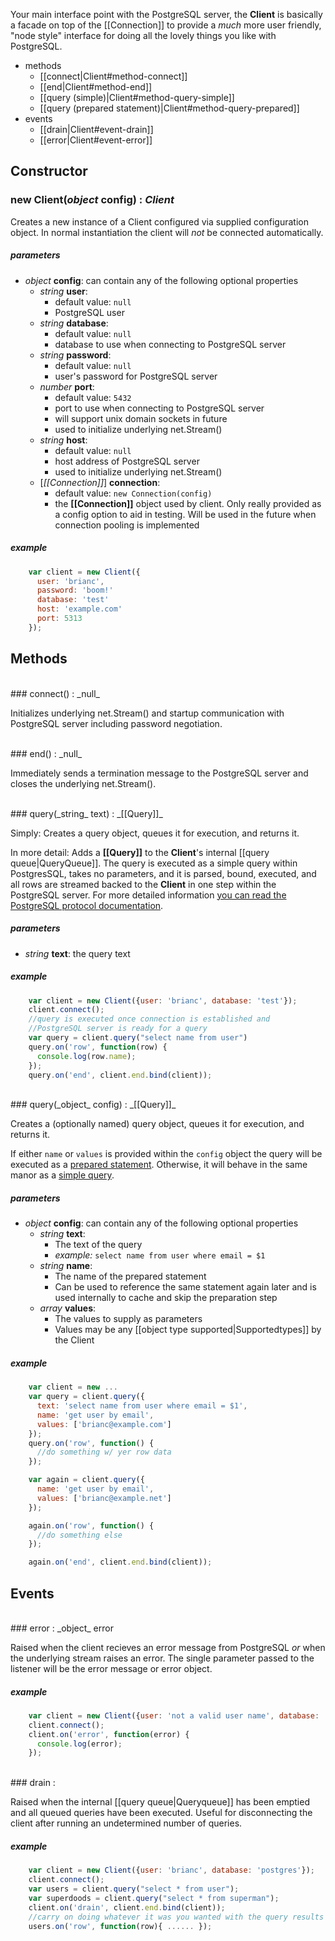 Your main interface point with the PostgreSQL server, the __Client__ is basically a facade on top of the [[Connection]] to provide a _much_ more user friendly, "node style" interface for doing all the lovely things you like with PostgreSQL.

- methods
  - [[connect|Client#method-connect]]
  - [[end|Client#method-end]]
  - [[query (simple)|Client#method-query-simple]]
  - [[query (prepared statement)|Client#method-query-prepared]]
- events
  - [[drain|Client#event-drain]]
  - [[error|Client#event-error]]
  
## Constructor

### new Client(_object_ config) : _Client_

Creates a new instance of a Client configured via supplied configuration object.  In normal instantiation the client will _not_ be connected automatically.

##### parameters

- _object_ __config__: can contain any of the following optional properties
  - _string_ __user__:
    - default value: `null`
    - PostgreSQL user
  - _string_ __database__:
    - default value: `null`
    - database to use when connecting to PostgreSQL server
  - _string_ __password__:
    - default value: `null`
    - user's password for PostgreSQL server
  - _number_ __port__:
    - default value: `5432`
    - port to use when connecting to PostgreSQL server
    - will support unix domain sockets in future
    - used to initialize underlying net.Stream()
  - _string_ __host__:
    - default value: `null`
    - host address of PostgreSQL server
    - used to initialize underlying net.Stream()
  - [_[[Connection]]_] __connection__:
    - default value: `new Connection(config)`
    - the __[[Connection]]__ object used by client.  Only really provided as a config option to aid in testing.  Will be used in the future when connection pooling is implemented

##### example

```javascript
    var client = new Client({
      user: 'brianc',
      password: 'boom!'
      database: 'test'
      host: 'example.com'
      port: 5313
    });
```

## Methods

<div id="method-connect">&nbsp;</div>
### connect() : _null_

Initializes underlying net.Stream() and startup communication with PostgreSQL server including password negotiation.

<div id="method-end">&nbsp;</div>
### end() : _null_

Immediately sends a termination message to the PostgreSQL server and closes the underlying net.Stream().

<div id="method-query-simple">&nbsp;</div>
### query(_string_ text) : _[[Query]]_

Simply: Creates a query object, queues it for execution, and returns it.

In more detail: Adds a __[[Query]]__ to the __Client__'s internal [[query queue|QueryQueue]].  The query is executed as a simple query within PostgresSQL, takes no parameters, and it is parsed, bound, executed, and all rows are streamed backed to the __Client__ in one step within the PostgreSQL server.  For more detailed information [you can read the PostgreSQL protocol documentation](http://developer.postgresql.org/pgdocs/postgres/protocol-flow.html#AEN87085).

##### parameters

 - _string_ __text__: the query text

##### example

```javascript
    var client = new Client({user: 'brianc', database: 'test'});
    client.connect();
    //query is executed once connection is established and
    //PostgreSQL server is ready for a query
    var query = client.query("select name from user")
    query.on('row', function(row) {
      console.log(row.name);
    });
    query.on('end', client.end.bind(client));
```

<div id="method-query-prepared">&nbsp;</div>
### query(_object_ config) : _[[Query]]_

Creates a (optionally named) query object, queues it for execution, and returns it.

If either `name` or `values` is provided within the `config` object the query will be executed as a <a href="Query#prepared-statement">prepared statement</a>.  Otherwise, it will behave in the same manor as a <a href="#method-query-simple">simple query</a>.

##### parameters
- _object_ __config__:  can contain any of the following optional properties
  - _string_ __text__: 
    - The text of the query
    - _example:_ `select name from user where email = $1`
  - _string_ __name__:
    - The name of the prepared statement
    - Can be used to reference the same statement again later and is used internally to cache and skip the preparation step
  - _array_ __values__:
    - The values to supply as parameters
    - Values may be any [[object type supported|Supportedtypes]] by the Client

##### example

```javascript
    var client = new ...
    var query = client.query({
      text: 'select name from user where email = $1',
      name: 'get user by email',
      values: ['brianc@example.com']
    });
    query.on('row', function() {
      //do something w/ yer row data
    });

    var again = client.query({
      name: 'get user by email',
      values: ['brianc@example.net']
    });

    again.on('row', function() {
      //do something else
    });

    again.on('end', client.end.bind(client));

```

## Events

<div id="event-error">&nbsp;</div>
### error : _object_ error

Raised when the client recieves an error message from PostgreSQL _or_ when the underlying stream raises an error.  The single parameter passed to the listener will be the error message or error object.

##### example
```javascript
    var client = new Client({user: 'not a valid user name', database: 'postgres'});
    client.connect();
    client.on('error', function(error) {
      console.log(error);
    });                    
```
<div id="event-drain">&nbsp;</div>
### drain :

Raised when the internal [[query queue|Queryqueue]] has been emptied and all queued queries have been executed.  Useful for disconnecting the client after running an undetermined number of queries.  

##### example
```javascript
    var client = new Client({user: 'brianc', database: 'postgres'});
    client.connect();
    var users = client.query("select * from user");
    var superdoods = client.query("select * from superman");
    client.on('drain', client.end.bind(client));
    //carry on doing whatever it was you wanted with the query results once they return
    users.on('row', function(row){ ...... });
```
